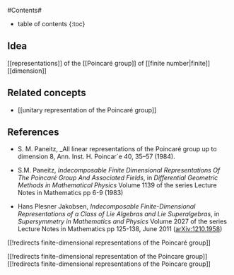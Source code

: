 
#Contents#
* table of contents
{:toc}

## Idea

[[representations]] of the [[Poincaré group]] of [[finite number|finite]] [[dimension]]

## Related concepts

* [[unitary representation of the Poincaré group]]

## References

* S. M. Paneitz, _All linear representations of the Poincaré group up to dimension 8, Ann. Inst. H. Poincar´e 40, 35–57 (1984).

* S.M. Paneitz, _Indecomposable Finite Dimensional Representations Of The Poincaré Group And Associated Fields_, in _Differential Geometric Methods in Mathematical Physics_ Volume 1139 of the series Lecture Notes in Mathematics pp 6-9 (1983)

* Hans Plesner Jakobsen, _Indecomposable Finite-Dimensional Representations of a Class of Lie Algebras and Lie Superalgebras_, in _Supersymmetry in Mathematics and Physics_ Volume 2027 of the series Lecture Notes in Mathematics pp 125-138, June 2011 ([arXiv:1210.1958](https://arxiv.org/abs/1210.1958))


[[!redirects finite-dimensional representations of the Poincaré group]]

[[!redirects finite-dimensional representation of the Poincare group]]
[[!redirects finite-dimensional representations of the Poincare group]]
